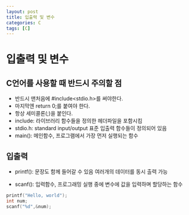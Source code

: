 ```yaml
---
layout: post
title: 입출력 및 변수
categories: C 
tags: [C]
---
```

입출력 및 변수
================

C언어를 사용할 때 반드시 주의할 점
-----------------------------------
+ 반드시 맨처음에 #include<stdio.h>를 써야한다.
+ 마지막엔 return 0;를 붙여야 한다.
+ 항상 세미콜론(;)을 붙인다.
+ include: 라이브러리 함수들을 정의한 헤더파일을 포함시킴
+ stdio.h: standard input/output 표준 입출력 함수들이 정의되어 있음
+ main(): 메인함수, 프로그램에서 가장 먼저 실행되는 함수

입출력
-----------
+ printf(): 문장도 함께 들어갈 수 있음
여러개의 데이터를 동시 출력 가능

+ scanf(): 입력함수, 프로그래밍 실행 중에 변수에 값을 입력하며 할당하는 함수

```C
printf("Hello, world");
int num;
scanf("%d",&num);
```